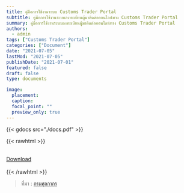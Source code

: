 ```yaml
---
title: คู่มือการใช้งานระบบ Customs Trader Portal
subtitle: คู่มือการใช้งานระบบลงทะเบียนผู้มาติดต่อออนไลน์ทาง Customs Trader Portal
summary: คู่มือการใช้งานระบบลงทะเบียนผู้มาติดต่อออนไลน์ทาง Customs Trader Portal
authors:
  - admin
tags: ["Customs Trader Portal"]
categories: ["Document"]
date: "2021-07-05"
lastMod: "2021-07-05"
publishDate: "2021-07-01"
featured: false
draft: false
type: documents

image:
  placement:
  caption:
  focal_point: ""
  preview_only: true
---
```




{{< gdocs src="./docs.pdf" >}}

{{< rawhtml >}}
<br>

<br>
<div class="article-tags">
<a class="badge badge-danger" href="./docs.pdf" target="_blank" id="download_files_new">Download</a> 
</div>
<br>
{{< /rawhtml >}}

> ที่มา : [กรมศุลกากร](http://www.customs.go.th/cont_strc_simple.php?ini_content=general_content_210628_01&lang=th&left_menu=nmenu_esevice_210628_01)
